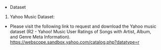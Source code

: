 * Dataset

1. Yahoo Music Dataset: 
- 	Please visit the following link to request and download the Yahoo music dataset (R2 - Yahoo! Music User Ratings of Songs with Artist, Album, and Genre Meta Information). 
	https://webscope.sandbox.yahoo.com/catalog.php?datatype=r
